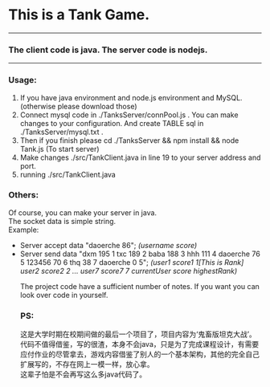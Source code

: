 # This is a Tank Game.
----------
### The client code is java. The server code is nodejs.
---------
### Usage:
1. If you have java environment and node.js environment and MySQL.(otherwise please download those)
2. Connect mysql code in ./TanksServer/connPool.js . You can make changes to your configuration. And create TABLE sql in ./TanksServer/mysql.txt .
3. Then if you finish please cd ./TanksServer && npm install && node Tank.js (To start server)
4. Make changes ./src/TankClient.java in line 19 to your server address and port.
5. running ./src/TankClient.java

### Others:
<p>
Of course, you can make your server in java.<br/> 
The socket data is simple string.<br/>
<string>Example:</string><br/>
<ul>
<li>
Server accept data "daoerche 86"; 
<i>(username score)</i>
</li>
<li>
Server send data "dxm 195 1 txc 189 2 baba 188 3 hhh 111 4 daoerche 76 5 123456 70 6 thq 38 7 daoerche 0 5"; 
<i>(user1 score1 1[This is Rank] user2 score2 2 ... user7 score7 7 currentUser score highestRank)</i>
</li>
</p>
<p>
The project code have a sufficient number of notes. If you want you can look over code in yourself.
</p>

### PS:
<p>
这是大学时期在校期间做的最后一个项目了，项目内容为‘鬼畜版坦克大战’。<br/>
代码不值得借鉴，写的很渣，本身不会java，只是为了完成课程设计，有需要应付作业的尽管拿去，游戏内容借鉴了别人的一个基本架构，其他的完全自己扩展写的，不存在网上一模一样，放心拿。<br/>
这辈子怕是不会再写这么多java代码了。
</p>
